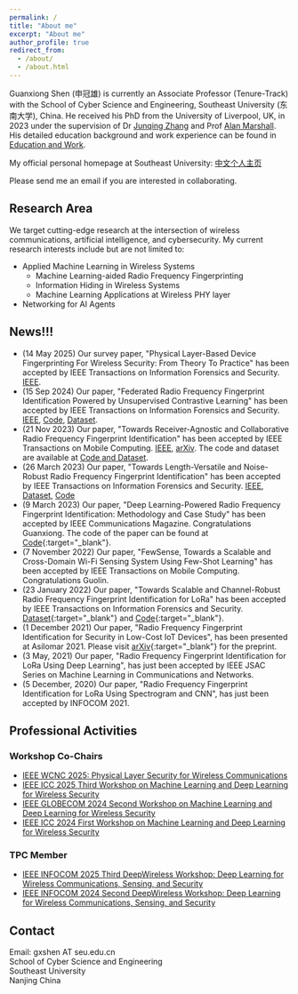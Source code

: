 ```yaml
---
permalink: /
title: "About me"
excerpt: "About me"
author_profile: true
redirect_from: 
  - /about/
  - /about.html
---
```


Guanxiong Shen (申冠雄) is currently an Associate Professor (Tenure-Track) with the School of Cyber Science and Engineering, Southeast University (东南大学), China. He received his PhD from the University of Liverpool, UK, in 2023 under the supervision of Dr [Junqing Zhang](https://junqing-zhang.github.io/) and Prof [Alan Marshall](https://www.liverpool.ac.uk/electrical-engineering-and-electronics/staff/alan-marshall/). His detailed education background and work experience can be found in [Education and Work](/edu-work-experience/).

My official personal homepage at Southeast University: [中文个人主页](https://cyber.seu.edu.cn/sgx/list.psp)

Please send me an email if you are interested in collaborating.

## Research Area

We target cutting-edge research at the intersection of wireless communications, artificial intelligence, and cybersecurity. My current research interests include but are not limited to:

* Applied Machine Learning in Wireless Systems
  * Machine Learning-aided Radio Frequency Fingerprinting
  * Information Hiding in Wireless Systems
  * Machine Learning Applications at Wireless PHY layer
* Networking for AI Agents


## News!!!
* (14 May 2025) Our survey paper, "Physical Layer-Based Device Fingerprinting For Wireless Security: From Theory To Practice" has been accepted by IEEE Transactions on Information Forensics and Security. [IEEE](https://ieeexplore.ieee.org/document/11003929).
* (15 Sep 2024) Our paper, "Federated Radio Frequency Fingerprint Identification Powered by Unsupervised Contrastive Learning" has been accepted by IEEE Transactions on Information Forensics and Security. [IEEE](https://ieeexplore.ieee.org/document/10697226), [Code](https://github.com/gxhen/federatedRFFI), [Dataset](https://ieee-dataport.org/documents/lorafederatedrffidataset).
* (21 Nov 2023) Our paper, "Towards Receiver-Agnostic and Collaborative Radio Frequency Fingerprint Identification" has been accepted by IEEE Transactions on Mobile Computing. [IEEE](https://ieeexplore.ieee.org/stamp/stamp.jsp?tp=&arnumber=10345732), [arXiv](https://arxiv.org/pdf/2207.02999.pdf). The code and dataset are available at [Code and Dataset](https://github.com/gxhen/receiverAgnosticRFFI).
* (26 March 2023) Our paper, "Towards Length-Versatile and Noise-Robust Radio Frequency Fingerprint Identification" has been accepted by IEEE Transactions on Information Forensics and Security. [IEEE](https://ieeexplore.ieee.org/stamp/stamp.jsp?tp=&arnumber=10100932), [Dataset](https://ieee-dataport.org/documents/lorarffidatasetdifferentspreadingfactors), [Code](https://github.com/gxhen/lengthVersatileRFFI)
* (9 March 2023) Our paper, "Deep Learning-Powered Radio Frequency Fingerprint Identification: Methodology and Case Study" has been accepted by IEEE Communications Magazine. Congratulations Guanxiong. The code of the paper can be found at [Code](https://github.com/gxhen/LoRa_RFFI){:target="_blank"}.
* (7 November 2022) Our paper, "FewSense, Towards a Scalable and Cross-Domain Wi-Fi Sensing System Using Few-Shot Learning" has been accepted by IEEE Transactions on Mobile Computing. Congratulations Guolin.
* (23 January 2022) Our paper, "Towards Scalable and Channel-Robust Radio Frequency Fingerprint Identification for LoRa" has been accepted by IEEE Transactions on Information Forensics and Security. [Dataset](https://ieee-dataport.org/open-access/lorarffidataset){:target="_blank"} and [Code](https://github.com/gxhen/LoRa_RFFI){:target="_blank"}.
* (1 December 2021) Our paper, "Radio Frequency Fingerprint Identification for Security in Low-Cost IoT Devices", has been presented at Asilomar 2021. Please visit [arXiv](https://arxiv.org/abs/2111.14275){:target="_blank"} for the preprint.
* (3 May, 2021) Our paper, "Radio Frequency Fingerprint Identification for LoRa Using Deep Learning", has just been accepted by IEEE JSAC Series on Machine Learning in Communications and Networks.
* (5 December, 2020) Our paper, "Radio Frequency Fingerprint Identification for LoRa Using Spectrogram and CNN", has just been accepted by INFOCOM 2021.


## Professional Activities

### Workshop Co-Chairs
* [IEEE WCNC 2025: Physical Layer Security for Wireless Communications](https://wcnc2025.ieee-wcnc.org/program/workshops#ws06)
* [IEEE ICC 2025 Third Workshop on Machine Learning and Deep Learning for Wireless Security](https://sites.google.com/view/ml-dl-wireless-sec/3rd-workshop)
* [IEEE GLOBECOM 2024 Second Workshop on Machine Learning and Deep Learning for Wireless Security](https://sites.google.com/view/ml-dl-wireless-sec/2nd-workshop)
* [IEEE ICC 2024 First Workshop on Machine Learning and Deep Learning for Wireless Security](https://sites.google.com/view/ml-dl-wireless-sec/1st-workshop)

### TPC Member
* [IEEE INFOCOM 2025 Third DeepWireless Workshop: Deep Learning for Wireless Communications, Sensing, and Security](https://sites.google.com/view/deepwireless-workshop/3rd-workshop)
* [IEEE INFOCOM 2024 Second DeepWireless Workshop: Deep Learning for Wireless Communications, Sensing, and Security](https://infocom2024.ieee-infocom.org/second-deepwireless-workshop-deep-learning-wireless-communications-sensing-and-security-call-papers)


## Contact
Email: gxshen AT seu.edu.cn  
School of Cyber Science and Engineering  
Southeast University  
Nanjing
China
